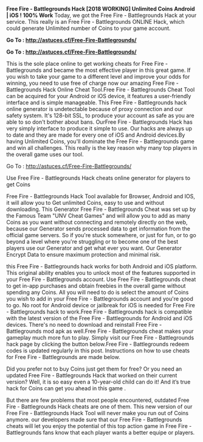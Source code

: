 <b>Free Fire - Battlegrounds Hack [2018 WORKING] Unlimited Coins Android | iOS ! 100% Work</b>
Today, we got the Free Fire - Battlegrounds Hack at your service. This really is an Free Fire - Battlegrounds ONLINE Hack, which could generate Unlimited number of Coins to your game account.

<b>Go To : http://astuces.cf/Free-Fire-Battlegrounds/ 

Go To : http://astuces.cf/Free-Fire-Battlegrounds/</b>

This is the sole place online to get working cheats for Free Fire - Battlegrounds and became the most effective player in this great game. If you wish to take your game to a different level and improve your odds for winning, you need to use free of charge now our amazing Free Fire - Battlegrounds Hack Online Cheat Tool.Free Fire - Battlegrounds Cheat Tool can be acquired for your Android or iOS device, it features a user-friendly interface and is simple manageable. This Free Fire - Battlegrounds hack online generator is undetectable because of proxy connection and our safety system. It's 128-bit SSL, to produce your account as safe as you are able to so don't bother about bans. OurFree Fire - Battlegrounds Hack has very simply interface to produce it simple to use. Our hacks are always up to date and they are made for every one of iOS and Android devices.By having Unlimited Coins, you'll dominate the Free Fire - Battlegrounds game and win all challenges. This really is the key reason why many top players in the overall game uses our tool.

Go To : http://astuces.cf/Free-Fire-Battlegrounds/


Use Free Fire - Battlegrounds Hack cheats online generator for players to get Coins

Free Fire - Battlegrounds Hack Tool available for Browser, Android and IOS, it will allow you to Get unlimited Coins, easy to use and without downloading.
This Generator Free Fire - Battlegrounds Cheat was set up by the Famous Team "UNV Cheat Games" and will allow you to add as many Coins as you want without connecting and remotely directly on the web, because our Generator sends processed data to get information from the official game servers.
So if you're stuck somewhere, or just for fun, or to go beyond a level where you're struggling or to become one of the best players use our Generator and get what ever you want. Our Generator Encrypt Data to ensure maximum protection and minimal risk.

this Free Fire - Battlegrounds hack works for both Android and iOS platform. This original ability enables you to unlock most of the features supported in your Free Fire - Battlegrounds account. Use Free Fire - Battlegrounds cheat to get in-app purchases and obtain freebies in the overall game without spending any Coins. All you will need to do is select the amount of Coins you wish to add in your Free Fire - Battlegrounds account and you're good to go. No root for Android device or jailbreak for iOS is needed for Free Fire - Battlegrounds hack to work.Free Fire - Battlegrounds hack is compatible with the latest version of the Free Fire - Battlegrounds for Android and iOS devices. There's no need to download and reinstall Free Fire - Battlegrounds mod apk as well.Free Fire - Battlegrounds cheat makes your gameplay much more fun to play. Simply visit our Free Fire - Battlegrounds hack page by clicking the button below.Free Fire - Battlegrounds redeem codes is updated regularly in this post. Instructions on how to use cheats for Free Fire - Battlegrounds are made below.

Did you prefer not to buy Coins just get them for free? Or you need an updated Free Fire - Battlegrounds Hack that worked on their current version? Well, it is so easy even a 10-year-old child can do it!
And it’s true hack for Coins can get you ahead in this game .

But there are few problems that most people encountered, outdated Free Fire - Battlegrounds Hack cheats are one of them. This new version of our Free Fire - Battlegrounds Hack Tool will never make you run out of Coins anymore. our developers made sure that our Free Fire - Battlegrounds cheats will let you enjoy the potential of this top action game in Free Fire - Battlegrounds fans know that each player wants a better equipe or players.
